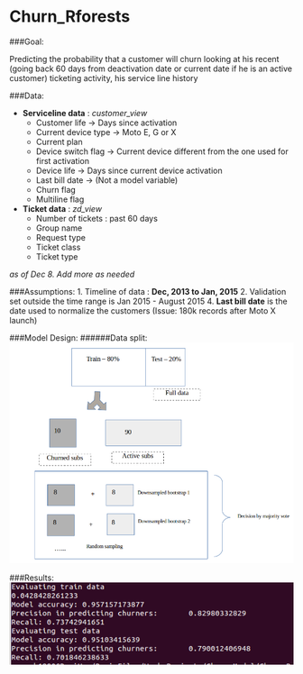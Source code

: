 # Churn_Rforests
###Goal:

Predicting the probability that a customer will churn looking at 
his recent (going back 60 days from deactivation date or current date
if he is an active customer) ticketing activity, his service line history

###Data:
* **Serviceline data** : *customer_view*
  * Customer life -> Days since activation
  * Current device type -> Moto E, G or X 
  * Current plan 
  * Device switch flag -> Current device different from the one 
		used for first activation
  * Device life -> Days since current device activation
  * Last bill date -> (Not a model variable)
  * Churn flag
  * Multiline flag	
* **Ticket data** : *zd_view*
  * Number of tickets : past 60 days 
  * Group name
  * Request type
  * Ticket class
  * Ticket type

*as of Dec 8. Add more as needed*	
	

###Assumptions:
	1. Timeline of data : **Dec, 2013 to Jan, 2015**
	2. Validation set outside the time range is Jan 2015 - August 2015
	4. **Last bill date** is the date used to normalize the customers
		(Issue: 180k records after Moto X launch)
	
	
###Model Design:
######Data split: 
![Data split](/Screenshots/datasplit.png)


###Results:
![Results](/Screenshots/Result.png)


